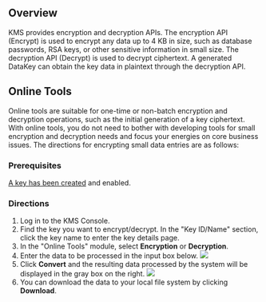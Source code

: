 ## Overview
KMS provides encryption and decryption APIs. The encryption API (Encrypt) is used to encrypt any data up to 4 KB in size, such as database passwords, RSA keys, or other sensitive information in small size. The decryption API (Decrypt) is used to decrypt ciphertext. A generated DataKey can obtain the key data in plaintext through the decryption API.


## Online Tools
Online tools are suitable for one-time or non-batch encryption and decryption operations, such as the initial generation of a key ciphertext. With online tools, you do not need to bother with developing tools for small encryption and decryption needs and focus your energies on core business issues. The directions for encrypting small data entries are as follows:

### Prerequisites
[A key has been created](https://intl.cloud.tencent.com/document/product/1030/31971) and enabled.

### Directions
1. Log in to the KMS Console.
2. Find the key you want to encrypt/decrypt. In the "Key ID/Name" section, click the key name to enter the key details page.
3. In the "Online Tools" module, select **Encryption** or **Decryption**.
4. Enter the data to be processed in the input box below.
 ![](https://main.qcloudimg.com/raw/a4b45ce66767029f057796bc06fc03a2.png)
5. Click **Convert** and the resulting data processed by the system will be displayed in the gray box on the right.
![](https://main.qcloudimg.com/raw/db30c2d0ec8226726accb5efe1617525.png)
6. You can download the data to your local file system by clicking **Download**.
